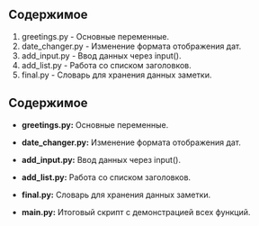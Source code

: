## Содержимое

1. greetings.py - Основные переменные.
2. date_changer.py - Изменение формата отображения дат.
3. add_input.py - Ввод данных через input().
4. add_list.py - Работа со списком заголовков.
5. final.py - Словарь для хранения данных заметки.

## Содержимое

- **greetings.py:** Основные переменные.

- **date_changer.py:** Изменение формата отображения дат.

- **add_input.py:** Ввод данных через input().

- **add_list.py:** Работа со списком заголовков.

- **final.py:** Словарь для хранения данных заметки.

- **main.py:** Итоговый скрипт с демонстрацией всех функций.
